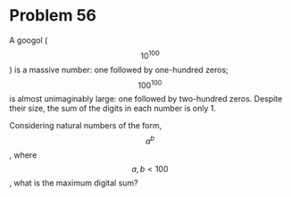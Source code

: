 # Problem 56

A googol ($$10^{100}$$) is a massive number: one followed by one-hundred zeros; $$100^{100}$$ is almost unimaginably large: one followed by two-hundred zeros. Despite their size, the sum of the digits in each number is only 1.

Considering natural numbers of the form, $$a^b$$, where $$a, b \lt 100$$, what is the maximum digital sum?